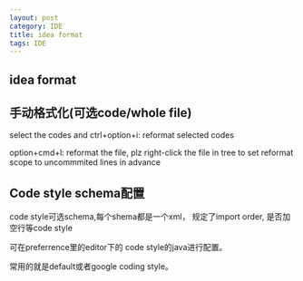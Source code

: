 ```yaml
---
layout: post
category: IDE
title: idea format
tags: IDE
---
```


## idea format

## 手动格式化(可选code/whole file)

select the codes and ctrl+option+i: reformat selected codes
	  

option+cmd+l: reformat the file, plz right-click the file in tree to set reformat scope to uncommmited lines in advance



## Code style schema配置

code style可选schema,每个shema都是一个xml， 规定了import order, 是否加空行等code style

可在preferrence里的editor下的 code style的java进行配置。



常用的就是default或者google coding style。


